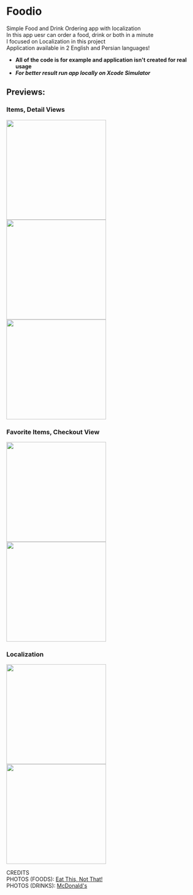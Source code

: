 # Foodio
Simple Food and Drink Ordering app with localization\
In this app uesr can order a food, drink or both in a minute\
I focused on Localization in this project\
Application available in 2 English and Persian languages!

- **All of the code is for example and application isn't created for real usage**
- ***For better result run app locally on Xcode Simulator***

## Previews:

### Items, Detail Views
<img src="https://user-images.githubusercontent.com/84657607/128528549-9dbf6df5-b7a4-44c4-af3b-b106d3a3d0f6.mp4" width=260></img>
<img src="https://user-images.githubusercontent.com/84657607/128529234-66b25a29-e370-406b-b35a-8001427671e3.mp4" width=260></img>
<img src="https://user-images.githubusercontent.com/84657607/128530458-93f6693c-4b6d-42e3-87e8-dac53cc59a3d.mp4" width=260></img>

### Favorite Items, Checkout View
<img src="https://user-images.githubusercontent.com/84657607/128533172-623210a6-c2c9-4381-8c95-b5141e29b350.mp4" width=260></img>
<img src="https://user-images.githubusercontent.com/84657607/128534466-d521a7e7-75a8-4bef-85cf-1858e9529340.mp4" width=260></img>

### Localization
<img src="https://user-images.githubusercontent.com/84657607/128537241-94f974b5-1c09-4eef-bf48-ad9d1053d252.mp4" width=260></img>
<img src="https://user-images.githubusercontent.com/84657607/128536267-f72a7404-ae57-4f10-a43a-bb702e50d069.png" width=260></img>

CREDITS\
PHOTOS (FOODS): <a href="https://www.eatthis.com/most-popular-fast-food/" target="_blank">Eat This, Not That!</a>\
PHOTOS (DRINKS): <a href="https://macadoodles.com/joplin/the-50-most-popular-cocktails-in-the-world-2021/" target="_blank">McDonald's</a>
